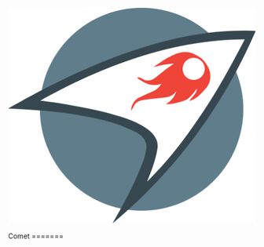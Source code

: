 <p align="center">
  <img src="https://raw.githubusercontent.com/starry-comet/comet/master/resources/images/comet.svg"/>
</p>
Comet
=======
